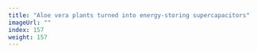```yaml
---
title: "Aloe vera plants turned into energy-storing supercapacitors"
imageUrl: ""
index: 157
weight: 157
---
```

